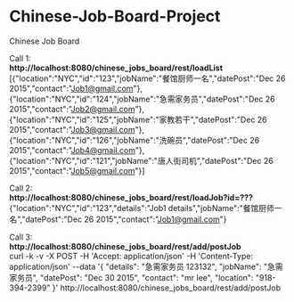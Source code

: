 # Chinese-Job-Board-Project
Chinese Job Board

Call 1:</br>
<b>http://localhost:8080/chinese_jobs_board/rest/loadList</b> <br>
[{"location":"NYC","id":"123","jobName":"餐馆厨师一名","datePost":"Dec 26 2015","contact":"Job1@gmail.com"},{"location":"NYC","id":"124","jobName":"急需家务员","datePost":"Dec 26 2015","contact":"Job2@gmail.com"},{"location":"NYC","id":"125","jobName":"家教若干","datePost":"Dec 26 2015","contact":"Job3@gmail.com"},{"location":"NYC","id":"126","jobName":"洗碗员","datePost":"Dec 26 2015","contact":"Job4@gmail.com"},{"location":"NYC","id":"121","jobName":"唐人街司机","datePost":"Dec 26 2015","contact":"Job5@gmail.com"}]

Call 2:</br>
<b>http://localhost:8080/chinese_jobs_board/rest/loadJob?id=???</b> <br>
{"location":"NYC","id":"123","details":"Job1 details","jobName":"餐馆厨师一名","datePost":"Dec 26 2015","contact":"Job1@gmail.com"}

Call 3:</br>
<b>http://localhost:8080/chinese_jobs_board/rest/add/postJob</b> <br>
curl -k -v -X POST -H 'Accept: application/json' -H 'Content-Type: application/json' --data '{
"details": "急需家务员 123132",
"jobName": "急需家务员",
"datePost": "Dec 30 2015",
"contact": "mr lee",
"location": "918-394-2399"
}' http://localhost:8080/chinese_jobs_board/rest/add/postJob

